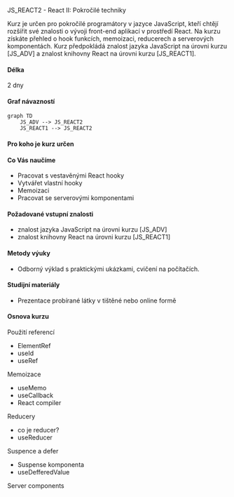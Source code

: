 JS_REACT2 - React II: Pokročilé techniky

Kurz je určen pro pokročilé programátory v jazyce JavaScript, kteří chtějí rozšířit své znalosti o vývoji front-end aplikací v prostředí React. Na kurzu získáte přehled o hook funkcích, memoizaci, reducerech a serverových komponentách. Kurz předpokládá znalost jazyka JavaScript na úrovni kurzu [JS_ADV] a znalost knihovny React na úrovni kurzu [JS_REACT1].

#### Délka

2 dny

#### Graf návazností

```mermaid
graph TD
    JS_ADV --> JS_REACT2
    JS_REACT1 --> JS_REACT2
```

#### Pro koho je kurz určen


#### Co Vás naučíme

- Pracovat s vestavěnými React hooky
- Vytvářet vlastní hooky
- Memoizaci
- Pracovat se serverovými komponentami

#### Požadované vstupní znalosti

- znalost jazyka JavaScript na úrovni kurzu [JS_ADV]
- znalost knihovny React na úrovni kurzu [JS_REACT1]

#### Metody výuky

- Odborný výklad s praktickými ukázkami, cvičení na počítačích.

#### Studijní materiály

- Prezentace probírané látky v tištěné nebo online formě

#### Osnova kurzu

Použití referencí

- ElementRef
- useId
- useRef

Memoizace

- useMemo
- useCallback
- React compiler

Reducery

- co je reducer?
- useReducer

Suspence a defer

- Suspense komponenta
- useDefferedValue

Server components
